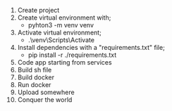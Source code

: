1) Create project
2) Create virtual environment with;
    - pyhton3 -m venv venv
3)  Activate virtual environment;
    - .\venv\Scripts\Activate
4) Install dependencies with a "requirements.txt" file;
    - pip install -r ./requirements.txt
5) Code app starting from services
6) Build sh file
7) Build docker
8) Run docker
9) Upload somewhere
10) Conquer the world